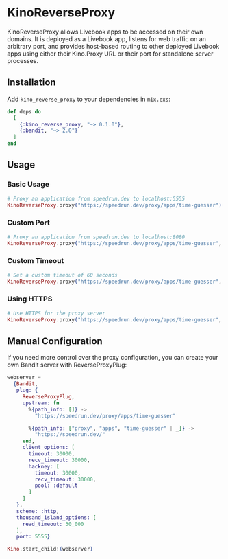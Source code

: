 # KinoReverseProxy

KinoReverseProxy allows Livebook apps to be accessed on their own domains. It is deployed as a Livebook app, listens for web traffic on an arbitrary port, and provides host-based routing to other deployed Livebook apps using either their Kino.Proxy URL or their port for standalone server processes.

## Installation

Add `kino_reverse_proxy` to your dependencies in `mix.exs`:

```elixir
def deps do
  [
    {:kino_reverse_proxy, "~> 0.1.0"},
    {:bandit, "~> 2.0"}
  ]
end
```

## Usage

### Basic Usage

```elixir
# Proxy an application from speedrun.dev to localhost:5555
KinoReverseProxy.proxy("https://speedrun.dev/proxy/apps/time-guesser")
```

### Custom Port

```elixir
# Proxy an application from speedrun.dev to localhost:8080
KinoReverseProxy.proxy("https://speedrun.dev/proxy/apps/time-guesser", port: 8080)
```

### Custom Timeout

```elixir
# Set a custom timeout of 60 seconds
KinoReverseProxy.proxy("https://speedrun.dev/proxy/apps/time-guesser", timeout: 60_000)
```

### Using HTTPS

```elixir
# Use HTTPS for the proxy server
KinoReverseProxy.proxy("https://speedrun.dev/proxy/apps/time-guesser", scheme: :https)
```

## Manual Configuration

If you need more control over the proxy configuration, you can create your own Bandit server with ReverseProxyPlug:

```elixir
webserver =
  {Bandit,
   plug: {
     ReverseProxyPlug,
     upstream: fn
       %{path_info: []} ->
         "https://speedrun.dev/proxy/apps/time-guesser"

       %{path_info: ["proxy", "apps", "time-guesser" | _]} ->
         "https://speedrun.dev/"
     end,
     client_options: [
       timeout: 30000,
       recv_timeout: 30000,
       hackney: [
         timeout: 30000,
         recv_timeout: 30000,
         pool: :default
       ]
     ]
   },
   scheme: :http,
   thousand_island_options: [
     read_timeout: 30_000
   ],
   port: 5555}

Kino.start_child!(webserver)
```

